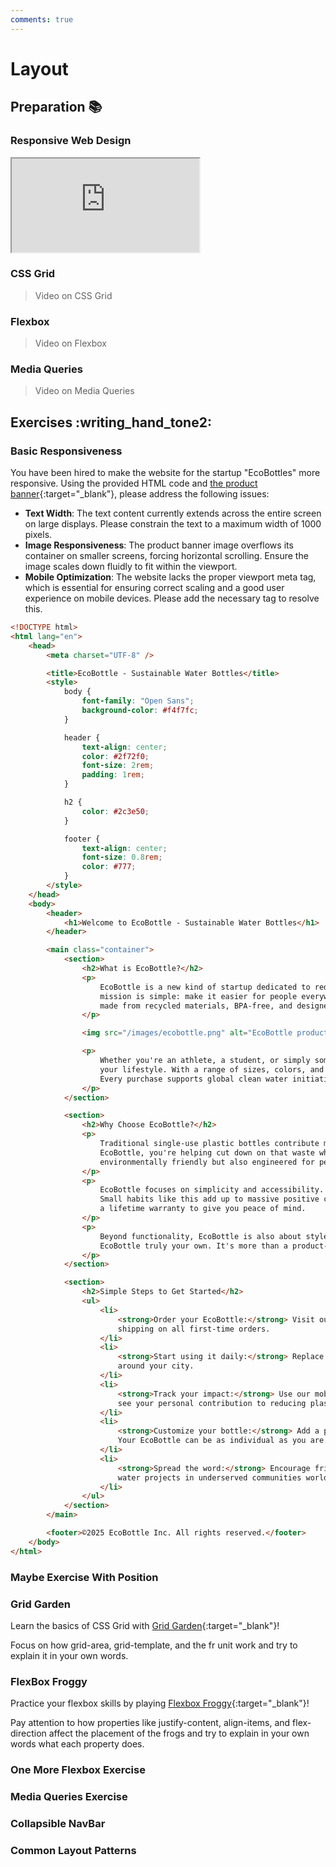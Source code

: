 ```yaml
---
comments: true
---
```


# Layout

## Preparation :books:

### Responsive Web Design

<iframe class="video" src="https://drive.google.com/file/d/1vxfyvjf9VOWt9B4lceF9-DJbGgYJ6qXo/preview" allowfullscreen></iframe>

### CSS Grid

> Video on CSS Grid

### Flexbox

> Video on Flexbox

### Media Queries

> Video on Media Queries

## Exercises :writing_hand_tone2:

### Basic Responsiveness

You have been hired to make the website for the startup "EcoBottles" more responsive. Using the provided HTML code and [the product banner](https://github.com/KasperKnop/WEB1/blob/main/resources/eco-bottle.png?raw=true){:target="\_blank"}, please address the following issues:

- **Text Width**: The text content currently extends across the entire screen on large displays. Please constrain the text to a maximum width of 1000 pixels.
- **Image Responsiveness**: The product banner image overflows its container on smaller screens, forcing horizontal scrolling. Ensure the image scales down fluidly to fit within the viewport.
- **Mobile Optimization**: The website lacks the proper viewport meta tag, which is essential for ensuring correct scaling and a good user experience on mobile devices. Please add the necessary tag to resolve this.

```html
<!DOCTYPE html>
<html lang="en">
    <head>
        <meta charset="UTF-8" />

        <title>EcoBottle - Sustainable Water Bottles</title>
        <style>
            body {
                font-family: "Open Sans";
                background-color: #f4f7fc;
            }

            header {
                text-align: center;
                color: #2f72f0;
                font-size: 2rem;
                padding: 1rem;
            }

            h2 {
                color: #2c3e50;
            }

            footer {
                text-align: center;
                font-size: 0.8rem;
                color: #777;
            }
        </style>
    </head>
    <body>
        <header>
            <h1>Welcome to EcoBottle - Sustainable Water Bottles</h1>
        </header>

        <main class="container">
            <section>
                <h2>What is EcoBottle?</h2>
                <p>
                    EcoBottle is a new kind of startup dedicated to reducing plastic waste by offering reusable, stylish, and highly durable water bottles. Our
                    mission is simple: make it easier for people everywhere to stay hydrated while making a positive impact on the planet. Each EcoBottle is
                    made from recycled materials, BPA-free, and designed to last for years.
                </p>

                <img src="/images/ecobottle.png" alt="EcoBottle products" />

                <p>
                    Whether you're an athlete, a student, or simply someone who wants to live more sustainably, EcoBottle is designed to fit seamlessly into
                    your lifestyle. With a range of sizes, colors, and accessories, our bottles are perfect for the office, the gym, or even a hiking trip.
                    Every purchase supports global clean water initiatives, so you're not just buying a bottle-you're contributing to meaningful change.
                </p>
            </section>

            <section>
                <h2>Why Choose EcoBottle?</h2>
                <p>
                    Traditional single-use plastic bottles contribute millions of tons of waste to our oceans and landfills each year. By switching to
                    EcoBottle, you're helping cut down on that waste while enjoying a healthier, more convenient alternative. Our bottles are not only
                    environmentally friendly but also engineered for performance, keeping your drinks hot or cold for hours.
                </p>
                <p>
                    EcoBottle focuses on simplicity and accessibility. You don't need to be an eco-expert to make a difference-just refill your bottle each day.
                    Small habits like this add up to massive positive change for the environment. Plus, we've made sure our bottles are affordable and backed by
                    a lifetime warranty to give you peace of mind.
                </p>
                <p>
                    Beyond functionality, EcoBottle is also about style and self-expression. With customizable sleeves and engraved options, you can make your
                    EcoBottle truly your own. It's more than a product-it's a movement to shift how we think about everyday consumption.
                </p>
            </section>

            <section>
                <h2>Simple Steps to Get Started</h2>
                <ul>
                    <li>
                        <strong>Order your EcoBottle:</strong> Visit our online shop and choose the size and style that best fits your lifestyle. We offer free
                        shipping on all first-time orders.
                    </li>
                    <li>
                        <strong>Start using it daily:</strong> Replace disposable bottles with your EcoBottle. Refill it at home, at work, or at refill stations
                        around your city.
                    </li>
                    <li>
                        <strong>Track your impact:</strong> Use our mobile app to log how many single-use bottles you've saved from landfills and oceans. You'll
                        see your personal contribution to reducing plastic waste.
                    </li>
                    <li>
                        <strong>Customize your bottle:</strong> Add a protective sleeve, a stainless-steel straw, or even a custom engraving to make it unique.
                        Your EcoBottle can be as individual as you are.
                    </li>
                    <li>
                        <strong>Spread the word:</strong> Encourage friends, family, and coworkers to join the movement. Every EcoBottle sold supports clean
                        water projects in underserved communities worldwide.
                    </li>
                </ul>
            </section>
        </main>

        <footer>©2025 EcoBottle Inc. All rights reserved.</footer>
    </body>
</html>
```

### Maybe Exercise With Position

### Grid Garden

Learn the basics of CSS Grid with [Grid Garden](https://cssgridgarden.com/){:target="\_blank"}!

Focus on how grid-area, grid-template, and the fr unit work and try to explain it in your own words.

### FlexBox Froggy

Practice your flexbox skills by playing [Flexbox Froggy](https://flexboxfroggy.com/){:target="\_blank"}!

Pay attention to how properties like justify-content, align-items, and flex-direction affect the placement of the frogs and try to explain in your own words what each property does.

### One More Flexbox Exercise

### Media Queries Exercise

### Collapsible NavBar

### Common Layout Patterns

<!-- ### Layout Reflections

Consider the following questions:

- When would you use Flexbox vs Grid?
- How do media queries make a site responsive? -->